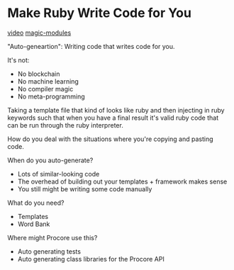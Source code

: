 # Make Ruby Write Code for You

[video](http://confreaks.tv/videos/rubyconf2018-make-ruby-write-your-code-for-you)
[magic-modules](github.com/googlecloudplatform/magic-modules)


"Auto-geneartion": Writing code that writes code for you.

It's not:
* No blockchain
* No machine learning
* No compiler magic
* No meta-programming

Taking a template file that kind of looks like ruby and then injecting in ruby keywords such that when you have a final result it's valid ruby code that can be run through the ruby interpreter.

How do you deal with the situations where you're copying and pasting code.

When do you auto-generate?
* Lots of similar-looking code
* The overhead of building out your templates + framework makes sense
* You still might be writing some code manually


What do you need?
* Templates
* Word Bank

Where might Procore use this?
* Auto generating tests
* Auto generating class libraries for the Procore API
